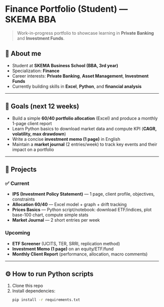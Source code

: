# Finance Portfolio (Student) — SKEMA BBA  

> Work-in-progress portfolio to showcase learning in **Private Banking** and **Investment Funds**.  

## 👤 About me  
- Student at **SKEMA Business School (BBA, 3rd year)**  
- Specialization: **Finance**  
- Career interests: **Private Banking**, **Asset Management**, **Investment Funds**  
- Currently building skills in **Excel**, **Python**, and **financial analysis**  

---

## 🎯 Goals (next 12 weeks)  
- Build a simple **60/40 portfolio allocation** (Excel) and produce a monthly 1-page client report  
- Learn Python basics to download market data and compute KPI (**CAGR, volatility, max drawdown**)  
- Write a concise **investment memo (1 page)** in English  
- Maintain a **market journal** (2 entries/week) to track key events and their impact on a portfolio  

---

## 📂 Projects  

### ✅ Current  
- **IPS (Investment Policy Statement)** — 1 page, client profile, objectives, constraints  
- **Allocation 60/40** — Excel model + graph + drift tracking  
- **Prices Basics** — Python script/notebook: download ETF/indices, plot base-100 chart, compute simple stats  
- **Market Journal** — 2 short entries per week  

### Upcoming  
- **ETF Screener** (UCITS, TER, SRRI, replication method)  
- **Investment Memo (1 page)** on an equity/ETF/fund  
- **Monthly Client Report** (performance, allocation, macro comments)  

---

## ⚙️ How to run Python scripts  
1. Clone this repo  
2. Install dependencies:  
   ```bash
   pip install -r requirements.txt
